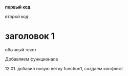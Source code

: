 **первый код**

*второй код*

# заголовок 1  

обычный текст

Добавляем функционала

12.01. добавил новую ветку function1, создаем конфликт

